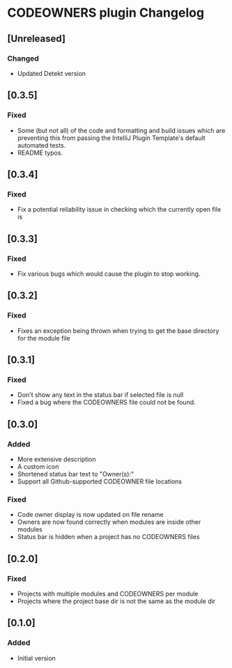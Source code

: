 # CODEOWNERS plugin Changelog

## [Unreleased]

### Changed

- Updated Detekt version

## [0.3.5]

### Fixed

- Some (but not all) of the code and formatting and build issues which are preventing
  this from passing the IntelliJ Plugin Template's default automated tests. 
- README typos.

## [0.3.4]

### Fixed

- Fix a potential reliability issue in checking which the currently open file is

## [0.3.3]

### Fixed

- Fix various bugs which would cause the plugin to stop working.

## [0.3.2]

### Fixed

- Fixes an exception being thrown when trying to get the base directory for the module file

## [0.3.1]

### Fixed

- Don't show any text in the status bar if selected file is null
- Fixed a bug where the CODEOWNERS file could not be found.

## [0.3.0]

### Added

- More extensive description
- A custom icon
- Shortened status bar text to "Owner(s):"
- Support all Github-supported CODEOWNER file locations

### Fixed

- Code owner display is now updated on file rename
- Owners are now found correctly when modules are inside other modules
- Status bar is hidden when a project has no CODEOWNERS files

## [0.2.0]

### Fixed

- Projects with multiple modules and CODEOWNERS per module
- Projects where the project base dir is not the same as the module dir

## [0.1.0]

### Added
- Initial version